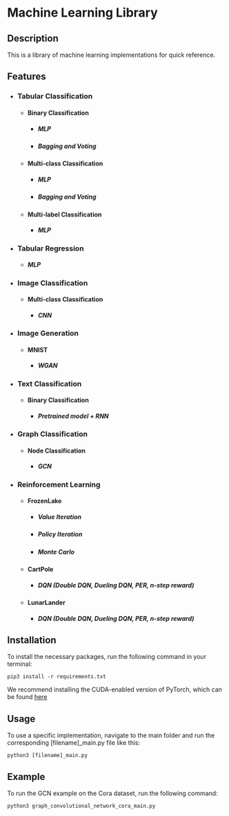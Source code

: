 # Machine Learning Library

## Description

This is a library of machine learning implementations for quick reference.

## Features
* ### Tabular Classification
    * #### Binary Classification
      * ##### MLP
      * ##### Bagging and Voting
    * #### Multi-class Classification
      * ##### MLP
      * ##### Bagging and Voting
    * #### Multi-label Classification
      * ##### MLP
* ### Tabular Regression
    * ##### MLP
* ### Image Classification
    * #### Multi-class Classification
      * ##### CNN
* ### Image Generation
    * #### MNIST
      * ##### WGAN
* ### Text Classification
    * #### Binary Classification 
      * ##### Pretrained model + RNN
* ### Graph Classification
    * #### Node Classification 
      * ##### GCN
* ### Reinforcement Learning
    * #### FrozenLake
      * ##### Value Iteration
      * ##### Policy Iteration
      * ##### Monte Carlo
    * #### CartPole
      * ##### DQN (Double DQN, Dueling DQN, PER, n-step reward)
    * #### LunarLander
      * ##### DQN (Double DQN, Dueling DQN, PER, n-step reward)
    
## Installation
To install the necessary packages, run the following command in your terminal:

    pip3 install -r requirements.txt
We recommend installing the CUDA-enabled version of PyTorch, which can be found [here](https://pytorch.org/get-started/locally/)
## Usage
To use a specific implementation, navigate to the main folder and run the corresponding [filename]_main.py file like this:
    
    python3 [filename]_main.py
## Example
To run the GCN example on the Cora dataset, run the following command:

    python3 graph_convolutional_network_cora_main.py
